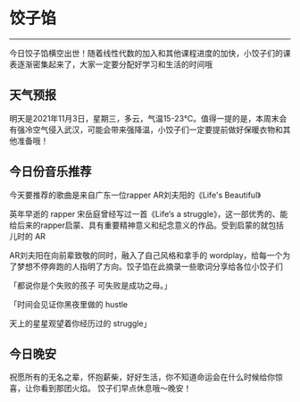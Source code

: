 # 饺子馅

---

今日饺子馅横空出世！随着线性代数的加入和其他课程进度的加快，小饺子们的课表逐渐密集起来了，大家一定要分配好学习和生活的时间哦

## 天气预报

明天是2021年11月3日，星期三，多云，气温15-23℃。值得一提的是，本周末会有强冷空气侵入武汉，可能会带来强降温，小饺子们一定要提前做好保暖衣物和其他准备哦！

## 今日份音乐推荐

今天要推荐的歌曲是来自广东一位rapper AR刘夫阳的《Life's Beautiful》

英年早逝的 rapper 宋岳庭曾经写过一首《Life‘s a struggle》，这一部优秀的、能给后来的rapper启蒙、具有重要精神意义和纪念意义的作品。受到启蒙的就包括儿时的 AR

AR刘夫阳在向前辈致敬的同时，融入了自己风格和拿手的 wordplay，给每一个为了梦想不停奔跑的人指明了方向。饺子馅在此摘录一些歌词分享给各位小饺子们

「都说你是个失败的孩子 可失败是成功之母。」

「时间会见证你黑夜里做的 hustle

天上的星星观望着你经历过的 struggle」


## 今日晚安

祝愿所有的无名之辈，怀抱薪柴，好好生活，你不知道命运会在什么时候给你惊喜，让你看到那团火焰。
饺子们早点休息哦～晚安！
